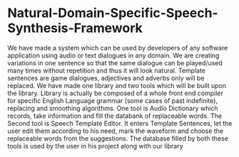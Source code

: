# Natural-Domain-Specific-Speech-Synthesis-Framework
We have made a system which can be used by developers of any software application using audio or text dialogues in any domain.
We are creating variations in one sentence so that the same dialogue can be played/used many times without repetition and 
thus it will look natural. Template sentences are game dialogues, adjectives and adverbs only will be replaced.
We have made one library and two tools which will be built upon the library. Library is actually be composed of a whole front
end compiler for specific English Language grammar (some cases of past indefinite), replacing and smoothing algorithms. 
One tool is Audio Dictionary which records, take information and fill the databank of replaceable words. 
The Second tool is Speech Template Editor. It enters Template Sentences, let the user edit them according to his need,
mark the waveform and choose the replaceable words from the suggestions. 
The database filled by both these tools is used by the user in his project along with our library
